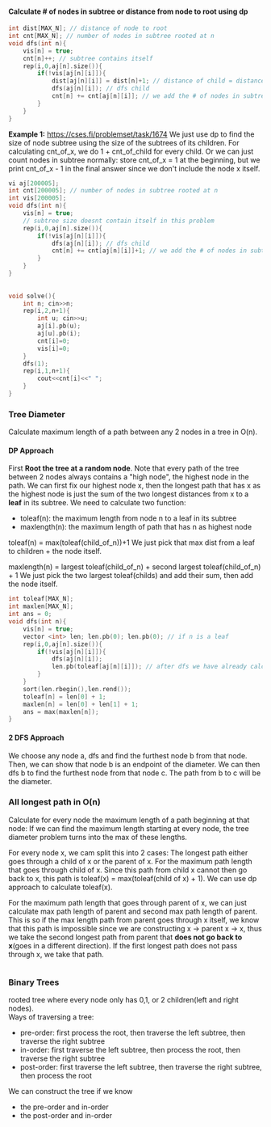 #### Calculate # of nodes in subtree or distance from node to root using dp
```cpp
int dist[MAX_N]; // distance of node to root
int cnt[MAX_N]; // number of nodes in subtree rooted at n
void dfs(int n){
    vis[n] = true;
    cnt[n]++; // subtree contains itself
    rep(i,0,aj[n].size()){
        if(!vis[aj[n][i]]){
            dist[aj[n][i]] = dist[n]+1; // distance of child = distance of node + 1
            dfs(aj[n][i]); // dfs child
            cnt[n] += cnt[aj[n][i]]; // we add the # of nodes in subtree rooted at child to # of nodes in subtree of parent
        }
    }
}
```
**Example 1:** https://cses.fi/problemset/task/1674
We just use dp to find the size of node subtree using the size of the subtrees of its children. For calculating cnt_of_x, we do 1 + cnt_of_child for every child. Or we can just count nodes in subtree normally: store cnt_of_x = 1 at the beginning, but we print cnt_of_x - 1 in the final answer since we don't include the node x itself.

```cpp
vi aj[200005];
int cnt[200005]; // number of nodes in subtree rooted at n
int vis[200005];
void dfs(int n){
    vis[n] = true;
    // subtree size doesnt contain itself in this problem
    rep(i,0,aj[n].size()){
        if(!vis[aj[n][i]]){
            dfs(aj[n][i]); // dfs child
            cnt[n] += cnt[aj[n][i]]+1; // we add the # of nodes in subtree rooted at child to # of nodes in subtree of parent
        }
    }
}
 
 
void solve(){
    int n; cin>>n;
    rep(i,2,n+1){
        int u; cin>>u; 
        aj[i].pb(u);
        aj[u].pb(i);
        cnt[i]=0;
        vis[i]=0;
    }
    dfs(1);
    rep(i,1,n+1){
        cout<<cnt[i]<<" ";
    }    
}

```

### Tree Diameter
Calculate maximum length of a path between any 2 nodes in a tree in O(n).
#### DP Approach
First **Root the tree at a random node**. Note that every path of the tree between 2 nodes always contains a "high node", the highest node in the path. We can first fix our highest node x, then the longest path that has x as the highest node is just the sum of the two longest distances from x to a **leaf** in its subtree. 
We need to calculate two function:  
- toleaf(n): the maximum length from node n to a leaf in its subtree
- maxlength(n): the maximum length of path that has n as highest node


toleaf(n) = max(toleaf(child_of_n))+1 
We just pick that max dist from a leaf to children + the node itself.

maxlength(n) = largest toleaf(child_of_n) + second largest toleaf(child_of_n) + 1
We just pick the two largest toleaf(childs) and add their sum, then add the node itself.

```cpp
int toleaf[MAX_N];
int maxlen[MAX_N];
int ans = 0;
void dfs(int n){
	vis[n] = true;
    vector <int> len; len.pb(0); len.pb(0); // if n is a leaf
	rep(i,0,aj[n].size()){
		if(!vis[aj[n][i]]){
			dfs(aj[n][i]);
            len.pb(toleaf[aj[n][i]]); // after dfs we have already calculated toleaf[child]
		}
	}
    sort(len.rbegin(),len.rend());
    toleaf[n] = len[0] + 1;
    maxlen[n] = len[0] + len[1] + 1;
    ans = max(maxlen[n]);
}
```

#### 2 DFS Approach

We choose any node a, dfs and find the furthest node b from that node. Then, we can show that node b is an endpoint of the diameter. We can then dfs b to find the furthest node from that node c. The path from b to c will be the diameter.


### All longest path in O(n)
Calculate for every node the maximum length of a path beginning at that node: If we can find the maximum length starting at every node, the tree diameter problem turns into the max of these lengths.

For every node x, we cam split this into 2 cases: The longest path either goes through a child of x or the parent of x.
For the maximum path length that goes through child of x. Since this path from child x cannot then go back to x, this path is toleaf(x) = max(toleaf(child of x) + 1). We can use dp approach to calculate toleaf(x). 

For the maximum path length that goes through parent of x, we can just calculate max path length of parent and second max path length of parent. This is so if the max length path from parent goes through x itself, we know that this path is impossible since we are constructing x -> parent x -> x, thus we take the second longest path from parent that **does not go back to x**(goes in a different direction). If the first longest path does not pass through x, we take that path.

```cpp

```

### Binary Trees
rooted tree where every node only has 0,1, or 2 children(left and right nodes).  
Ways of traversing a tree:
- pre-order: first process the root, then traverse the left subtree, then traverse the right subtree
- in-order: first traverse the left subtree, then process the root, then traverse the right subtree
- post-order: first traverse the left subtree, then traverse the right subtree, then process the root

We can construct the tree if we know 
- the pre-order and in-order
- the post-order and in-order

